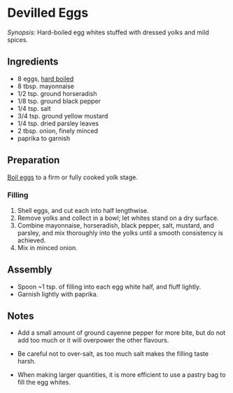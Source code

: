 # Devilled Eggs

<!-- TODO: ![image](../img/devilled-eggs.jpg) -->

*Synopsis:* Hard-boiled egg whites stuffed with dressed yolks and mild spices.

## Ingredients

-  8 eggs, [hard boiled](../basics/hardboiled-eggs.md)
-  8 tbsp. mayonnaise
-  1/2 tsp. ground horseradish
-  1/8 tsp. ground black pepper
-  1/4 tsp. salt
-  3/4 tsp. ground yellow mustard
-  1/4 tsp. dried parsley leaves
-  2 tbsp. onion, finely minced
-  paprika to garnish


## Preparation

[Boil eggs](../basics/hardboiled-eggs.md) to a firm or fully cooked yolk stage.

### Filling

1.  Shell eggs, and cut each into half lengthwise.
2.  Remove yolks and collect in a bowl; let whites stand on a dry surface.
3.  Combine mayonnaise, horseradish, black pepper, salt, mustard, and parsley,
    and mix thoroughly into the yolks until a smooth consistency is achieved.
4.  Mix in minced onion.

## Assembly

-  Spoon ~1 tsp. of filling into each egg white half, and fluff lightly.
-  Garnish lightly with paprika.


## Notes

*  Add a small amount of ground cayenne pepper for more bite, but do not add
   too much or it will overpower the other flavours.

*  Be careful not to over-salt, as too much salt makes the filling taste harsh.

*  When making larger quantities, it is more efficient to use a pastry bag to
   fill the egg whites.
   
